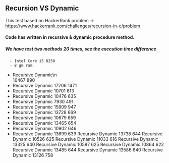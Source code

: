 ## Recursion VS Dynamic
This test based on HackerRank problem -> https://www.hackerrank.com/challenges/recursion-in-c/problem
#### Code has written in recursive & dynamic procedure method.
##### We have test two methods 20 times, see the execution time difference
      - Intel Core i5 8250
      - 8 gm ram
      
- Recursive          Dynamic\n  
 16467               890
- Recursive          Dynamic
 17206               1471
- Recursive          Dynamic
 10701               613
- Recursive          Dynamic
 10476               635
- Recursive          Dynamic
 7930               491
- Recursive          Dynamic
 15809               947
- Recursive          Dynamic
 13728               669
- Recursive          Dynamic
 10679               659
- Recursive          Dynamic
 13465               654
- Recursive          Dynamic
 10902               646
- Recursive          Dynamic
 13699               639
Recursive          Dynamic
 13738               644
Recursive          Dynamic
 10526               625
Recursive          Dynamic
 11033               616
Recursive          Dynamic
 13325               640
Recursive          Dynamic
 10587               625
Recursive          Dynamic
 10864               622
Recursive          Dynamic
 13485               644
Recursive          Dynamic
 13586               640
Recursive          Dynamic
 13126               758

